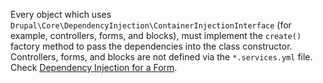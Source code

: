 Every object which uses `Drupal\Core\DependencyInjection\ContainerInjectionInterface` (for example, controllers, forms, and blocks), must implement the `create()` factory method to pass the dependencies into the class constructor. Controllers, forms, and blocks are not defined via the `*.services.yml` file. Check [Dependency Injection for a Form](/docs/8/api/services-and-dependency-injection/dependency-injection-for-a-form).